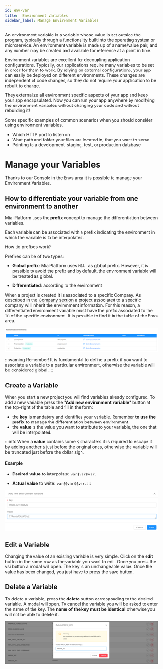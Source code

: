```yaml
---
id: env-var
title:  Environment Variables
sidebar_label: Manage Environment Variables
---
```

An environment variable is a variable whose value is set outside the program, typically through a functionality built into the operating system or microservice.
An environment variable is made up of a name/value pair, and any number may be created and available for reference at a point in time.

Environment variables are excellent for decoupling application configurations. Typically, our applications require many variables to be set in order for them to work. By relying on external configurations, your app can easily be deployed on different environments. These changes are independent of code changes, so they do not require your application to be rebuilt to change.

They externalize all environment specific aspects of your app and keep your app encapsulated. Now you can run your app anywhere by modifying the environment variables without changing your code and without rebuilding it!

Some specific examples of common scenarios when you should consider using environment variables.

* Which HTTP port to listen on  
* What path and folder your files are located in, that you want to serve  
* Pointing to a development, staging, test, or production database  

# Manage your Variables

Thanks to our Console in the Envs area it is possible to manage your Environment Variables.

## How to differentiate your variable from one environment to another

Mia-Platform uses the **prefix** concept to manage the differentiation between variables.

Each variable can be associated with a prefix indicating the environment in which the variable is to be interpolated.

How do prefixes work?

Prefixes can be of two types:

* **Global prefix**: Mia Platform uses `​​MIA_` as global prefix. However, it is possible to avoid the prefix and by default, the environment variable will be treated as global.

* **Differentiated**: according to the environment

When a project is created it is associated to a specific Company.
As described in the [Company section](create-project#create-a-company) a project associated to a specific company will inherit the environment information. For this reason, a differentiated environment variable must have the prefix associated to the `ID` of the specific environment. 
It is possible to find it in the table of the Envs area.

![envs-table](img/runtime-table-envs.png)


:::warning
Remember! It is fundamental to define a prefix if you want to associate a variable to a particular environment, otherwise the variable will be considered global.
:::

## Create a Variable

When you start a new project you will find variables already configured.
To add a new variable press the **"Add new environment variable"** button at the top-right of the table and fill in the form:

* the **key** is mandatory and identifies your variable. Remember **to use the prefix** to manage the differentiation between environment.
* the **value** is the value you want to attribute to your variable, the one that will be interpolated.

:::info
When a **value** contains some `$` characters it is required to escape it by adding another `$` just before the original ones, otherwise the variable will be truncated just before the dollar sign.

#### Example

* **Desired value** to interpolate: `var$var$var`.  

* **Actual value** to write: `var$$var$$var`.
:::

![create env var](img/create-env-var.png)

## Edit a Variable

Changing the value of an existing variable is very simple. Click on the **edit** button in the same row as the variable you want to edit.
Once you press the vsi button a modal will open.
The key is an unchangeable value.
Once the value has been changed, you just have to press the save button.

## Delete a Variable

To delete a variable, press the **delete** button corresponding to the desired variable. A modal will open.
To cancel the variable you will be asked to enter the name of the key. The **name of the key must be identical** otherwise you will not be able to delete it.

![delete env var](img/delete-env-var.png)
